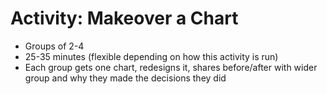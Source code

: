 # Activity: Makeover a Chart

* Groups of 2-4
* 25-35 minutes (flexible depending on how this activity is run) 
* Each group gets one chart, redesigns it, shares before/after with wider group and why they made the decisions they did 
